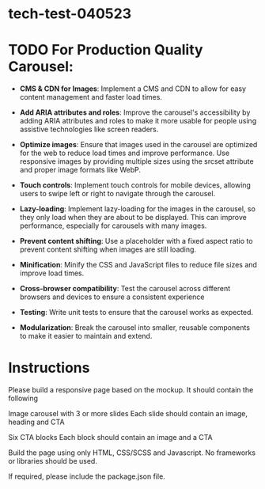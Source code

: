# tech-test-040523


# TODO For Production Quality Carousel:

- **CMS & CDN for Images**: Implement a CMS and CDN to allow for easy content management and faster load times.

- **Add ARIA attributes and roles**: Improve the carousel's accessibility by adding ARIA attributes and roles to make it more usable for people using assistive technologies like screen readers.

- **Optimize images**: Ensure that images used in the carousel are optimized for the web to reduce load times and improve performance. Use responsive images by providing multiple sizes using the srcset attribute and proper image formats like WebP.

- **Touch controls**: Implement touch controls for mobile devices, allowing users to swipe left or right to navigate through the carousel. 

- **Lazy-loading**: Implement lazy-loading for the images in the carousel, so they only load when they are about to be displayed. This can improve performance, especially for carousels with many images.

- **Prevent content shifting**: Use a placeholder with a fixed aspect ratio to prevent content shifting when images are still loading.

- **Minification**: Minify the CSS and JavaScript files to reduce file sizes and improve load times.

- **Cross-browser compatibility**: Test the carousel across different browsers and devices to ensure a consistent experience

- **Testing**: Write unit tests to ensure that the carousel works as expected.

- **Modularization**: Break the carousel into smaller, reusable components to make it easier to maintain and extend.

# Instructions

Please build a responsive page based on the mockup. It should contain the following 

Image carousel with 3 or more slides
Each slide should contain an image, heading and CTA

Six CTA blocks
Each block should contain an image and a CTA 

Build the page using only HTML, CSS/SCSS and Javascript. No frameworks or libraries should be used. 

If required, please include the package.json file.
